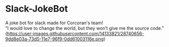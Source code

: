 # Slack-JokeBot
A joke bot for slack made for Corcoran's team! <br>
"I would love to change the world, but they won’t give me the source code."
(https://user-images.githubusercontent.com/14133821/28740656-9dd8e03a-73d5-11e7-96f9-0dd61003116e.png)
